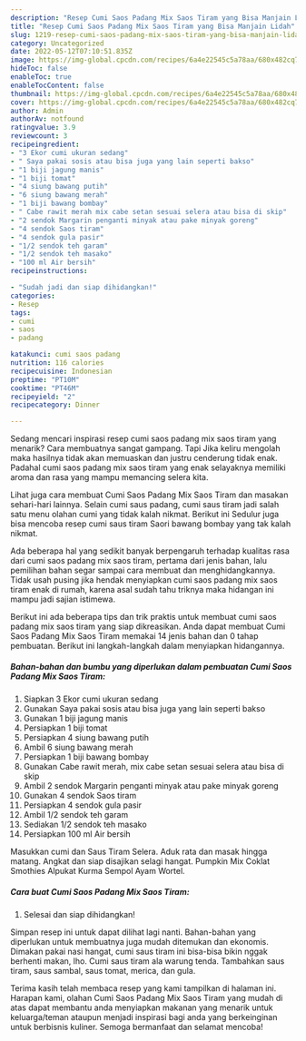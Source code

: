 ```yaml
---
description: "Resep Cumi Saos Padang Mix Saos Tiram yang Bisa Manjain Lidah"
title: "Resep Cumi Saos Padang Mix Saos Tiram yang Bisa Manjain Lidah"
slug: 1219-resep-cumi-saos-padang-mix-saos-tiram-yang-bisa-manjain-lidah
category: Uncategorized
date: 2022-05-12T07:10:51.835Z
image: https://img-global.cpcdn.com/recipes/6a4e22545c5a78aa/680x482cq70/cumi-saos-padang-mix-saos-tiram-foto-resep-utama.jpg
hideToc: false
enableToc: true
enableTocContent: false
thumbnail: https://img-global.cpcdn.com/recipes/6a4e22545c5a78aa/680x482cq70/cumi-saos-padang-mix-saos-tiram-foto-resep-utama.jpg
cover: https://img-global.cpcdn.com/recipes/6a4e22545c5a78aa/680x482cq70/cumi-saos-padang-mix-saos-tiram-foto-resep-utama.jpg
author: Admin
authorAv: notfound
ratingvalue: 3.9
reviewcount: 3
recipeingredient:
- "3 Ekor cumi ukuran sedang"
- " Saya pakai sosis atau bisa juga yang lain seperti bakso"
- "1 biji jagung manis"
- "1 biji tomat"
- "4 siung bawang putih"
- "6 siung bawang merah"
- "1 biji bawang bombay"
- " Cabe rawit merah mix cabe setan sesuai selera atau bisa di skip"
- "2 sendok Margarin penganti minyak atau pake minyak goreng"
- "4 sendok Saos tiram"
- "4 sendok gula pasir"
- "1/2 sendok teh garam"
- "1/2 sendok teh masako"
- "100 ml Air bersih"
recipeinstructions:

- "Sudah jadi dan siap dihidangkan!"
categories:
- Resep
tags:
- cumi
- saos
- padang

katakunci: cumi saos padang 
nutrition: 116 calories
recipecuisine: Indonesian
preptime: "PT10M"
cooktime: "PT46M"
recipeyield: "2"
recipecategory: Dinner

---
```



Sedang mencari inspirasi resep cumi saos padang mix saos tiram yang menarik? Cara membuatnya sangat gampang. Tapi Jika keliru mengolah maka hasilnya tidak akan memuaskan dan justru cenderung tidak enak. Padahal cumi saos padang mix saos tiram yang enak selayaknya memiliki aroma dan rasa yang mampu memancing selera kita.


Lihat juga cara membuat Cumi Saos Padang Mix Saos Tiram dan masakan sehari-hari lainnya. Selain cumi saus padang, cumi saus tiram jadi salah satu menu olahan cumi yang tidak kalah nikmat. Berikut ini Sedulur juga bisa mencoba resep cumi saus tiram Saori bawang bombay yang tak kalah nikmat.

Ada beberapa hal yang sedikit banyak berpengaruh terhadap kualitas rasa dari cumi saos padang mix saos tiram, pertama dari jenis bahan, lalu pemilihan bahan segar sampai cara membuat dan menghidangkannya. Tidak usah pusing jika hendak menyiapkan cumi saos padang mix saos tiram enak di rumah, karena asal sudah tahu triknya maka hidangan ini mampu jadi sajian istimewa.


Berikut ini ada beberapa tips dan trik praktis untuk membuat cumi saos padang mix saos tiram yang siap dikreasikan. Anda dapat membuat Cumi Saos Padang Mix Saos Tiram memakai 14 jenis bahan dan 0 tahap pembuatan. Berikut ini langkah-langkah dalam menyiapkan hidangannya.

<!--inarticleads1-->

##### Bahan-bahan dan bumbu yang diperlukan dalam pembuatan Cumi Saos Padang Mix Saos Tiram:

1. Siapkan 3 Ekor cumi ukuran sedang
1. Gunakan  Saya pakai sosis atau bisa juga yang lain seperti bakso
1. Gunakan 1 biji jagung manis
1. Persiapkan 1 biji tomat
1. Persiapkan 4 siung bawang putih
1. Ambil 6 siung bawang merah
1. Persiapkan 1 biji bawang bombay
1. Gunakan  Cabe rawit merah, mix cabe setan sesuai selera atau bisa di skip
1. Ambil 2 sendok Margarin penganti minyak atau pake minyak goreng
1. Gunakan 4 sendok Saos tiram
1. Persiapkan 4 sendok gula pasir
1. Ambil 1/2 sendok teh garam
1. Sediakan 1/2 sendok teh masako
1. Persiapkan 100 ml Air bersih


Masukkan cumi dan Saus Tiram Selera. Aduk rata dan masak hingga matang. Angkat dan siap disajikan selagi hangat. Pumpkin Mix Coklat Smothies Alpukat Kurma Sempol Ayam Wortel. 

<!--inarticleads2-->

##### Cara buat Cumi Saos Padang Mix Saos Tiram:


1. Selesai dan siap dihidangkan!

Simpan resep ini untuk dapat dilihat lagi nanti. Bahan-bahan yang diperlukan untuk membuatnya juga mudah ditemukan dan ekonomis. Dimakan pakai nasi hangat, cumi saus tiram ini bisa-bisa bikin nggak berhenti makan, lho. Cumi saus tiram ala warung tenda. Tambahkan saus tiram, saus sambal, saus tomat, merica, dan gula. 

Terima kasih telah membaca resep yang kami tampilkan di halaman ini. Harapan kami, olahan Cumi Saos Padang Mix Saos Tiram yang mudah di atas dapat membantu anda menyiapkan makanan yang menarik untuk keluarga/teman ataupun menjadi inspirasi bagi anda yang berkeinginan untuk berbisnis kuliner. Semoga bermanfaat dan selamat mencoba!
